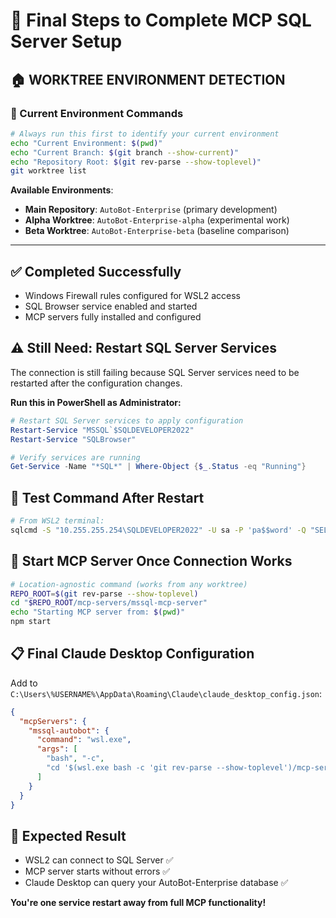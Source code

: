 # 🔧 Final Steps to Complete MCP SQL Server Setup

## 🏠 WORKTREE ENVIRONMENT DETECTION

### **🎯 Current Environment Commands**
```bash
# Always run this first to identify your current environment
echo "Current Environment: $(pwd)"
echo "Current Branch: $(git branch --show-current)"
echo "Repository Root: $(git rev-parse --show-toplevel)"
git worktree list
```

**Available Environments**:
- **Main Repository**: `AutoBot-Enterprise` (primary development)
- **Alpha Worktree**: `AutoBot-Enterprise-alpha` (experimental work)
- **Beta Worktree**: `AutoBot-Enterprise-beta` (baseline comparison)

---

## ✅ **Completed Successfully**
- Windows Firewall rules configured for WSL2 access
- SQL Browser service enabled and started
- MCP servers fully installed and configured

## ⚠️ **Still Need: Restart SQL Server Services**

The connection is still failing because SQL Server services need to be restarted after the configuration changes.

**Run this in PowerShell as Administrator:**

```powershell
# Restart SQL Server services to apply configuration
Restart-Service "MSSQL`$SQLDEVELOPER2022"
Restart-Service "SQLBrowser"

# Verify services are running
Get-Service -Name "*SQL*" | Where-Object {$_.Status -eq "Running"}
```

## 🧪 **Test Command After Restart**

```bash
# From WSL2 terminal:
sqlcmd -S "10.255.255.254\SQLDEVELOPER2022" -U sa -P 'pa$$word' -Q "SELECT @@SERVERNAME, DB_NAME()" -C
```

## 🚀 **Start MCP Server Once Connection Works**

```bash
# Location-agnostic command (works from any worktree)
REPO_ROOT=$(git rev-parse --show-toplevel)
cd "$REPO_ROOT/mcp-servers/mssql-mcp-server"
echo "Starting MCP server from: $(pwd)"
npm start
```

## 📋 **Final Claude Desktop Configuration**

Add to `C:\Users\%USERNAME%\AppData\Roaming\Claude\claude_desktop_config.json`:

```json
{
  "mcpServers": {
    "mssql-autobot": {
      "command": "wsl.exe",
      "args": [
        "bash", "-c", 
        "cd '$(wsl.exe bash -c 'git rev-parse --show-toplevel')/mcp-servers/mssql-mcp-server' && npm start"
      ]
    }
  }
}
```

## 🎯 **Expected Result**
- WSL2 can connect to SQL Server ✅
- MCP server starts without errors ✅  
- Claude Desktop can query your AutoBot-Enterprise database ✅

**You're one service restart away from full MCP functionality!**